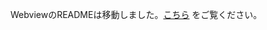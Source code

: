 

WebviewのREADMEは移動しました。[こちら](https://github.com/adjust/ios_sdk/blob/master/doc/japanese/web_views.md) をご覧ください。
